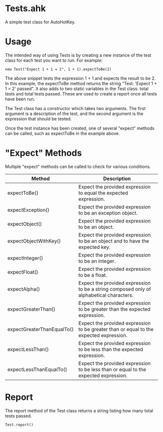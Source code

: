 # Tests.ahk
A simple test class for AutoHotKey.

# Usage
The intended way of using Tests is by creating a new instance of the test class for each test you want to run. For example:
```
new Test("Expect 1 + 1 = 2", 1 + 1).expectToBe(2)
```
The above snippet tests the expression 1 + 1 and expects the result to be 2. In this example, the expectToBe method returns the string "Test: 'Expect 1 + 1 = 2' passed". It also adds to two static variables in the Test class: total tests and total tests passed. These are used to create a report once all tests have been run.

The Test class has a constructor which takes two arguments. The first argument is a description of the test, and the second argument is the expression that should be tested. 

Once the test instance has been created, one of several "expect" methods can be called, such as expectToBe in the example above.

# "Expect" Methods
Multiple "expect" methods can be called to check for various conditions. 

| Method | Description |
| --- | --- |
| expectToBe() | Expect the provided expression to equal the expected expression. |
| expectException() | Expect the provided expression to be an exception object. |
| expectObject() | Expect the provided expression to be an object. |
| expectObjectWithKey() | Expect the provided expression to be an object and to have the expected key. |
| expectInteger() | Expect the provided expression to be an integer. |
| expectFloat() | Expect the provided expression to be a float. |
| expectAlpha() | Expect the provided expression to be a string composed only of alphabetical characters. |
| expectGreaterThan() | Expect the provided expression to be greater than the expected expression. |
| expectGreaterThanEqualTo() | Expect the provided expression to be greater than or equal to the expected expression. |
| expectLessThan() | Expect the provided expression to be less than the expected expression. |
| expectLessThanEqualTo() | Expect the provided expression to be less than or equal to the expected expression. |

# Report

The report method of the Test class returns a string listing how many total tests passed.
```
Test.report()
```
